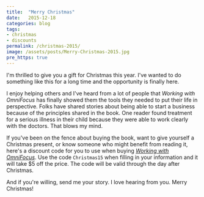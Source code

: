 ```yaml
---
title:  "Merry Christmas"
date:   2015-12-18
categories: blog
tags:
- christmas
- discounts
permalink: /christmas-2015/
image: /assets/posts/Merry-Christmas-2015.jpg
pre_https: true
---
```


I'm thrilled to give you a gift for Christmas this year. I've wanted to do something like this for a long time and the opportunity is finally here.
<!--more-->

I enjoy helping others and I've heard from a lot of people that _Working with OmniFocus_ has finally showed them the tools they needed to put their life in perspective. Folks have shared stories about being able to start a business because of the principles shared in the book. One reader found treatment for a serious illness in their child because they were able to work clearly with the doctors. That blows my mind.

If you've been on the fence about buying the book, want to give yourself a Christmas present, or know someone who might benefit from reading it, here's a discount code for you to use when buying [_Working with OmniFocus_](https://tools.joebuhlig.com/working-with-omnifocus/). Use the code `Christmas15` when filling in your information and it will take $5 off the price. The code will be valid through the day after Christmas.

And if you're willing, send me your story. I love hearing from you. Merry Christmas!